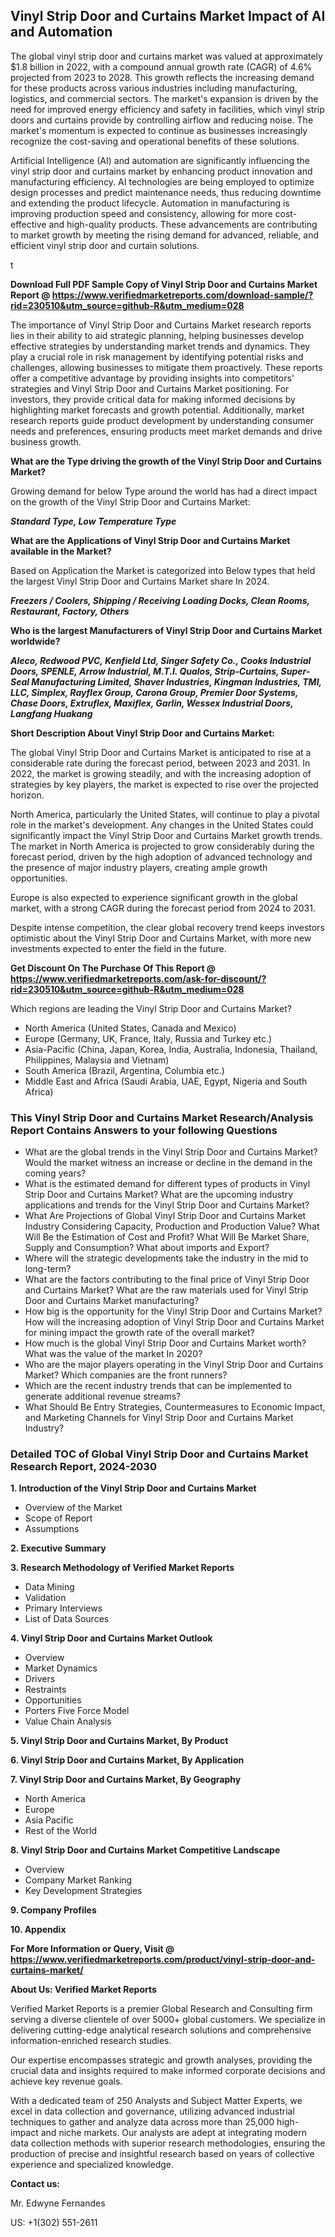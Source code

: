 <h2>Vinyl Strip Door and Curtains Market Impact of AI and Automation</h2><p>The global vinyl strip door and curtains market was valued at approximately $1.8 billion in 2022, with a compound annual growth rate (CAGR) of 4.6% projected from 2023 to 2028. This growth reflects the increasing demand for these products across various industries including manufacturing, logistics, and commercial sectors. The market's expansion is driven by the need for improved energy efficiency and safety in facilities, which vinyl strip doors and curtains provide by controlling airflow and reducing noise. The market's momentum is expected to continue as businesses increasingly recognize the cost-saving and operational benefits of these solutions.</p><p>Artificial Intelligence (AI) and automation are significantly influencing the vinyl strip door and curtains market by enhancing product innovation and manufacturing efficiency. AI technologies are being employed to optimize design processes and predict maintenance needs, thus reducing downtime and extending the product lifecycle. Automation in manufacturing is improving production speed and consistency, allowing for more cost-effective and high-quality products. These advancements are contributing to market growth by meeting the rising demand for advanced, reliable, and efficient vinyl strip door and curtain solutions.</p>t</p><p id="" class=""><strong>Download Full PDF Sample Copy of Vinyl Strip Door and Curtains Market Report @ <a href="https://www.verifiedmarketreports.com/download-sample/?rid=230510&utm_source=github-R&utm_medium=028" target="_blank">https://www.verifiedmarketreports.com/download-sample/?rid=230510&utm_source=github-R&utm_medium=028</a></strong></p><p>The importance of&nbsp;Vinyl Strip Door and Curtains Market research reports lies in their ability to aid strategic planning, helping businesses develop effective strategies by understanding market trends and dynamics. They play a crucial role in risk management by identifying potential risks and challenges, allowing businesses to mitigate them proactively. These reports offer a competitive advantage by providing insights into competitors' strategies and Vinyl Strip Door and Curtains Market positioning. For investors, they provide critical data for making informed decisions by highlighting market forecasts and growth potential. Additionally, market research reports guide product development by understanding consumer needs and preferences, ensuring products meet market demands and drive business growth.</p><p><strong>What are the&nbsp;Type driving the growth of the Vinyl Strip Door and Curtains Market?</strong></p><p id="" class="">Growing demand for below Type around the world has had a direct impact on the growth of the Vinyl Strip Door and Curtains Market:</p><em><strong>Standard Type, Low Temperature Type</strong></em></p><strong>What are the&nbsp;Applications&nbsp;of Vinyl Strip Door and Curtains Market available in the Market?</strong></p><p id="" class="">Based on Application the Market is categorized into Below types that held the largest Vinyl Strip Door and Curtains Market share In 2024.</p><em><strong>Freezers / Coolers, Shipping / Receiving Loading Docks, Clean Rooms, Restaurant, Factory, Others</strong></em></p><strong>Who is the largest Manufacturers of Vinyl Strip Door and Curtains Market worldwide?</strong></p><p><em><strong>Aleco, Redwood PVC, Kenfield Ltd, Singer Safety Co., Cooks Industrial Doors, SPENLE, Arrow Industrial, M.T.I. Qualos, Strip-Curtains, Super-Seal Manufacturing Limited, Shaver Industries, Kingman Industries, TMI, LLC, Simplex, Rayflex Group, Carona Group, Premier Door Systems, Chase Doors, Extruflex, Maxiflex, Garlin, Wessex Industrial Doors, Langfang Huakang</strong></em></p><p id="" class=""><strong>Short Description About Vinyl Strip Door and Curtains Market:</strong></p><p>The global Vinyl Strip Door and Curtains Market is anticipated to rise at a considerable rate during the forecast period, between 2023 and 2031. In 2022, the market is growing steadily, and with the increasing adoption of strategies by key players, the market is expected to rise over the projected horizon.</p><p>North America, particularly the United States, will continue to play a pivotal role in the market's development. Any changes in the United States could significantly impact the Vinyl Strip Door and Curtains Market growth trends. The market in North America is projected to grow considerably during the forecast period, driven by the high adoption of advanced technology and the presence of major industry players, creating ample growth opportunities.</p><p>Europe is also expected to experience significant growth in the global market, with a strong CAGR during the forecast period from 2024 to 2031.</p><p>Despite intense competition, the clear global recovery trend keeps investors optimistic about the Vinyl Strip Door and Curtains Market, with more new investments expected to enter the field in the future.</p><p id="" class=""><strong>Get Discount On The Purchase Of This Report @ <a href="https://www.verifiedmarketreports.com/ask-for-discount/?rid=230510&utm_source=github-R&utm_medium=028" target="_blank">https://www.verifiedmarketreports.com/ask-for-discount/?rid=230510&utm_source=github-R&utm_medium=028</a></strong></p>Which regions are leading the Vinyl Strip Door and Curtains Market?</p><ul><li>North America (United States, Canada and Mexico)</li><li>Europe (Germany, UK, France, Italy, Russia and Turkey etc.)</li><li>Asia-Pacific (China, Japan, Korea, India, Australia, Indonesia, Thailand, Philippines, Malaysia and Vietnam)</li><li>South America (Brazil, Argentina, Columbia etc.)</li><li>Middle East and Africa (Saudi Arabia, UAE, Egypt, Nigeria and South Africa)</li></ul><h3 id="" class="">This Vinyl Strip Door and Curtains Market Research/Analysis Report Contains Answers to your following Questions</h3><ul><li>What are the global trends in the Vinyl Strip Door and Curtains Market? Would the market witness an increase or decline in the demand in the coming years?</li><li>What is the estimated demand for different types of products in Vinyl Strip Door and Curtains Market? What are the upcoming industry applications and trends for the Vinyl Strip Door and Curtains Market?</li><li>What Are Projections of Global Vinyl Strip Door and Curtains Market Industry Considering Capacity, Production and Production Value? What Will Be the Estimation of Cost and Profit? What Will Be Market Share, Supply and Consumption? What about imports and Export?</li><li>Where will the strategic developments take the industry in the mid to long-term?</li><li>What are the factors contributing to the final price of Vinyl Strip Door and Curtains Market? What are the raw materials used for Vinyl Strip Door and Curtains Market manufacturing?</li><li>How big is the opportunity for the Vinyl Strip Door and Curtains Market? How will the increasing adoption of Vinyl Strip Door and Curtains Market for mining impact the growth rate of the overall market?</li><li>How much is the global Vinyl Strip Door and Curtains Market worth? What was the value of the market In 2020?</li><li>Who are the major players operating in the Vinyl Strip Door and Curtains Market? Which companies are the front runners?</li><li>Which are the recent industry trends that can be implemented to generate additional revenue streams?</li><li>What Should Be Entry Strategies, Countermeasures to Economic Impact, and Marketing Channels for Vinyl Strip Door and Curtains Market Industry?</li></ul><h3 id="" class="">Detailed TOC of Global Vinyl Strip Door and Curtains Market Research Report, 2024-2030</h3><p id="" class=""><strong>1. Introduction of the Vinyl Strip Door and Curtains Market</strong></p><ul><li>Overview of the Market</li><li>Scope of Report</li><li>Assumptions</li></ul><p id="" class=""><strong>2. Executive Summary</strong></p><p id="" class=""><strong>3. Research Methodology of Verified Market Reports</strong></p><ul><li>Data Mining</li><li>Validation</li><li>Primary Interviews</li><li>List of Data Sources</li></ul><p id="" class=""><strong>4. Vinyl Strip Door and Curtains Market Outlook</strong></p><ul><li>Overview</li><li>Market Dynamics</li><li>Drivers</li><li>Restraints</li><li>Opportunities</li><li>Porters Five Force Model</li><li>Value Chain Analysis</li></ul><p id="" class=""><strong>5. Vinyl Strip Door and Curtains Market, By Product</strong></p><p id="" class=""><strong>6. Vinyl Strip Door and Curtains Market, By Application</strong></p><p id="" class=""><strong>7. Vinyl Strip Door and Curtains Market, By Geography</strong></p><ul><li>North America</li><li>Europe</li><li>Asia Pacific</li><li>Rest of the World</li></ul><p id="" class=""><strong>8. Vinyl Strip Door and Curtains Market Competitive Landscape</strong></p><ul><li>Overview</li><li>Company Market Ranking</li><li>Key Development Strategies</li></ul><p id="" class=""><strong>9. Company Profiles</strong></p><p id="" class=""><strong>10. Appendix</strong></p><p id="" class=""><strong>For More Information or Query, Visit @ <a href="https://www.verifiedmarketreports.com/product/vinyl-strip-door-and-curtains-market/" target="_blank">https://www.verifiedmarketreports.com/product/vinyl-strip-door-and-curtains-market/</a></strong></p><p id="" class=""><strong>About Us: Verified Market Reports</strong></p><p id="" class="">Verified Market Reports is a premier Global Research and Consulting firm serving a diverse clientele of over 5000+ global customers. We specialize in delivering cutting-edge analytical research solutions and comprehensive information-enriched research studies.</p><p id="" class="">Our expertise encompasses strategic and growth analyses, providing the crucial data and insights required to make informed corporate decisions and achieve key revenue goals.</p><p id="" class="">With a dedicated team of 250 Analysts and Subject Matter Experts, we excel in data collection and governance, utilizing advanced industrial techniques to gather and analyze data across more than 25,000 high-impact and niche markets. Our analysts are adept at integrating modern data collection methods with superior research methodologies, ensuring the production of precise and insightful research based on years of collective experience and specialized knowledge.</p><p id="" class=""><strong>Contact us:</strong></p><p id="" class="">Mr. Edwyne Fernandes</p><p id="" class="">US: +1(302) 551-2611</p>